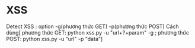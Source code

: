 # XSS
Detect XSS :
option -g(phương thức GET) -p(phương thức POST)
Cách dùng[ 
  phương thức GET: python xss.py -u "url+?+param" -g ;
  phương thức POST: python xss.py -u "url" -p "data"]
